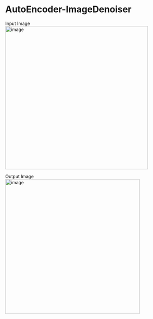 # AutoEncoder-ImageDenoiser

Input Image
<img width="450" alt="image" src="https://github.com/visheshvish/AutoEncoder-ImageDenoiser/assets/81523544/61b45c56-73db-4ab2-86bc-ff86705f1697">

Output Image
<img width="424" alt="image" src="https://github.com/visheshvish/AutoEncoder-ImageDenoiser/assets/81523544/c64a7cf1-df52-4f1e-9104-78ed9c16b36f">

